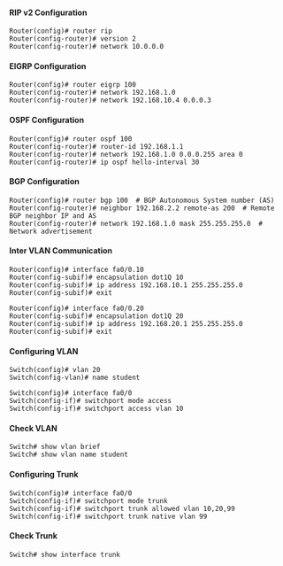 

#### RIP v2 Configuration
``` 
Router(config)# router rip  
Router(config-router)# version 2
Router(config-router)# network 10.0.0.0
```

#### EIGRP Configuration
``` 
Router(config)# router eigrp 100  
Router(config-router)# network 192.168.1.0
Router(config-router)# network 192.168.10.4 0.0.0.3
```

#### OSPF Configuration
``` 
Router(config)# router ospf 100  
Router(config-router)# router-id 192.168.1.1
Router(config-router)# network 192.168.1.0 0.0.0.255 area 0
Router(config-router)# ip ospf hello-interval 30
```

#### BGP Configuration
```
Router(config)# router bgp 100  # BGP Autonomous System number (AS)
Router(config-router)# neighbor 192.168.2.2 remote-as 200  # Remote BGP neighbor IP and AS
Router(config-router)# network 192.168.1.0 mask 255.255.255.0  # Network advertisement
```

#### Inter VLAN Communication
``` 
Router(config)# interface fa0/0.10
Router(config-subif)# encapsulation dot1Q 10
Router(config-subif)# ip address 192.168.10.1 255.255.255.0
Router(config-subif)# exit

Router(config)# interface fa0/0.20
Router(config-subif)# encapsulation dot1Q 20
Router(config-subif)# ip address 192.168.20.1 255.255.255.0
Router(config-subif)# exit
```

#### Configuring VLAN 
```
Switch(config)# vlan 20 
Switch(config-vlan)# name student

Switch(config)# interface fa0/0
Switch(config-if)# switchport mode access
Switch(config-if)# switchport access vlan 10
```

#### Check VLAN 
```
Switch# show vlan brief
Switch# show vlan name student
```

#### Configuring Trunk
```
Switch(config)# interface fa0/0
Switch(config-if)# switchport mode trunk
Switch(config-if)# switchport trunk allowed vlan 10,20,99
Switch(config-if)# switchport trunk native vlan 99
```

#### Check Trunk 
```
Switch# show interface trunk
```
